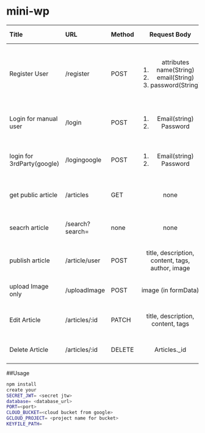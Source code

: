 # mini-wp


| Title        | URL       | Method | Request Body | Request Header| Sucsess Response | Error Response | notes|
| :---         |:---       | :---   |   :---:      |  :---         |       ---        |       :---     |   ---|
|Register User | /register | POST   |   <ol> attributes <li> name(String) </li> <li> email(String) </li> <li> password(String)|  none   | <ol> attributes <li> name(String) </li> <li> email(String) </li> <li> password(String) </li> <li> type <br>(String) </li>  </ol>  |  500 : **internal server error**  | type has enum ``auto`` for 3rd party registration and ``manual`` |
|Login for manual user | /login| POST | <ol><li>Email(string)</li><li>Password</li></ol>|none| <ol><li>id(String)</li><li>token(String)</li><li>name(String)</li></ol> | `500 : Internal server error` | |
|login for 3rdParty(google)| /logingoogle | POST | <ol><li>Email(string)</li><li>Password</li></ol>|none| <ol><li>id(String)</li><li>token(String)</li><li>name(String)</li></ol> |`500 : Internal server error` | |
| get public article | /articles | GET | none | none | title, description, content, tags, author, feature_image | `500 : Internal server error` | get first 10 recent articles |
|seacrh article  | /search?search=<paramater> | none | none |  title, description, content, tags, author | `500 : Internal server error` |  |
|publish article | /article/user | POST |  title, description, content, tags, author, image | token(string) | title, description, content, tags, author, feature_image | `500 : Internal server error` | post with formData|
|upload Image only | /uploadImage | POST | image (in formData) | token(string) | ImageUrl | `500 : Internal server error` | | |
|Edit Article | /articles/:id | PATCH |  title, description, content, tags | token(string) | title, description, content, tags, author, feature_image | `500 : Internal server error` | |
| Delete Article | /articles/:id |DELETE | Articles._id | token(string) |  title, description, content, tags, feature_image | `500 : Internal server error` | |


##Usage
```bash
npm install
create your 
SECRET_JWT= <secret jtw>
database= <database_url>
PORT=<port>
CLOUD_BUCKET=<cloud bucket from google>
GCLOUD_PROJECT= <project name for bucket>
KEYFILE_PATH=
```